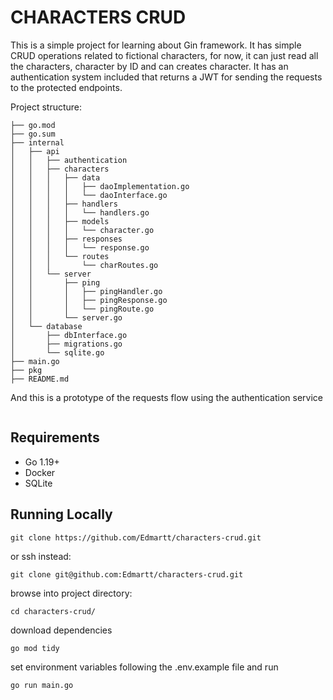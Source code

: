 # CHARACTERS CRUD

This is a simple project for learning about Gin framework. It has simple CRUD operations related to fictional characters, for now, it can just read all the characters, character by ID and can creates character. It has an authentication system included that returns a JWT for sending the requests to the protected endpoints.

Project structure:

```
├── go.mod
├── go.sum
├── internal
│   ├── api
│   │   ├── authentication
│   │   ├── characters
│   │   │   ├── data
│   │   │   │   ├── daoImplementation.go
│   │   │   │   └── daoInterface.go
│   │   │   ├── handlers
│   │   │   │   └── handlers.go
│   │   │   ├── models
│   │   │   │   └── character.go
│   │   │   ├── responses
│   │   │   │   └── response.go
│   │   │   └── routes
│   │   │       └── charRoutes.go
│   │   └── server
│   │       ├── ping
│   │       │   ├── pingHandler.go
│   │       │   ├── pingResponse.go
│   │       │   └── pingRoute.go
│   │       └── server.go
│   └── database
│       ├── dbInterface.go
│       ├── migrations.go
│       └── sqlite.go
├── main.go
├── pkg
├── README.md
```

And this is a prototype of the requests flow using the authentication service

![]()

## Requirements

 - Go 1.19+
 - Docker
 - SQLite

## Running Locally

 ```
 git clone https://github.com/Edmartt/characters-crud.git
 ```

 or ssh instead:

 ```
git clone git@github.com:Edmartt/characters-crud.git
 ```

 browse into project directory:

 ```
 cd characters-crud/
 ```

 download dependencies

 ```
 go mod tidy
 ```

 set environment variables following the .env.example file and run

 ```
 go run main.go
 ```
